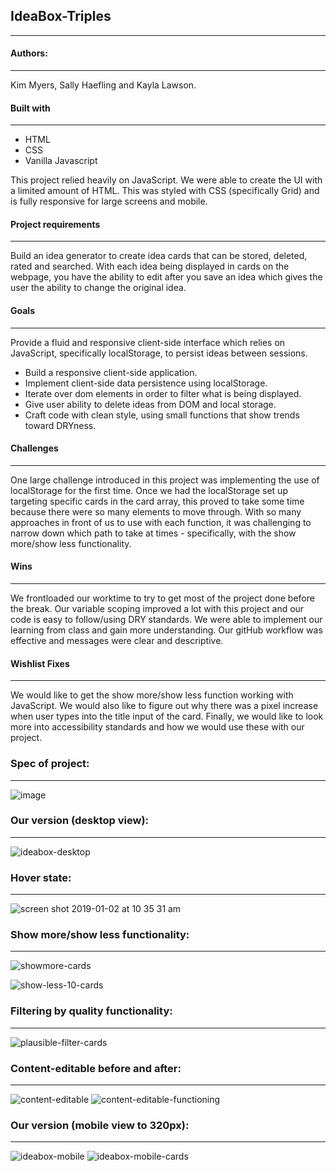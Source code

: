 ## IdeaBox-Triples
---


#### Authors:
---
Kim Myers, Sally Haefling and Kayla Lawson. 


#### Built with
---
* HTML
* CSS 
* Vanilla Javascript

This project relied heavily on JavaScript. We were able to create the UI with a limited amount of HTML. This was styled with CSS (specifically Grid) and is fully responsive for large screens and mobile. 


#### Project requirements
---
Build an idea generator to create idea cards that can be stored, deleted, rated and searched. With each idea being displayed in cards on the webpage, you have the ability to edit after you save an idea which gives the user the ability to change the original idea. 


#### Goals
---
Provide a fluid and responsive client-side interface which relies on JavaScript, specifically localStorage, to persist ideas between sessions.

* Build a responsive client-side application.
* Implement client-side data persistence using localStorage.
* Iterate over dom elements in order to filter what is being displayed.
* Give user ability to delete ideas from DOM and local storage.
* Craft code with clean style, using small functions that show trends toward DRYness.


#### Challenges
---
One large challenge introduced in this project was implementing the use of localStorage for the first time. Once we had the localStorage set up targeting specific cards in the card array, this proved to take some time because there were so many elements to move through. With so many approaches in front of us to use with each function, it was challenging to narrow down which path to take at times - specifically, with the show more/show less functionality.


#### Wins
---
We frontloaded our worktime to try to get most of the project done before the break. Our variable scoping improved a lot with this project and our code is easy to follow/using DRY standards. We were able to implement our learning from class and gain more understanding. Our gitHub workflow was effective and messages were clear and descriptive.


#### Wishlist Fixes
---
We would like to get the show more/show less function working with JavaScript. We would also like to figure out why there was a pixel increase when user types into the title input of the card. Finally, we would like to look more into accessibility standards and how we would use these with our project.


### Spec of project:
---
![image](https://user-images.githubusercontent.com/40863560/50604249-83696700-0e7b-11e9-9c1c-bc37d508978e.png)


### Our version (desktop view):
---
![ideabox-desktop](https://user-images.githubusercontent.com/40863560/50604205-5c129a00-0e7b-11e9-9e92-6074296ce0a0.png)

### Hover state:
---
![screen shot 2019-01-02 at 10 35 31 am](https://user-images.githubusercontent.com/40863560/50604336-d80ce200-0e7b-11e9-8148-0ed823f7461b.png)


### Show more/show less functionality: 
---
![showmore-cards](https://user-images.githubusercontent.com/40863560/50604389-02f73600-0e7c-11e9-8621-6e75eed62d80.png)

![show-less-10-cards](https://user-images.githubusercontent.com/40863560/50604396-068abd00-0e7c-11e9-8b60-d083e6772bdc.png)


### Filtering by quality functionality:
---
![plausible-filter-cards](https://user-images.githubusercontent.com/40863560/50604828-6f266980-0e7d-11e9-8bc3-e5e2d39eae15.jpeg)


### Content-editable before and after:
---
![content-editable](https://user-images.githubusercontent.com/40863560/50604470-510c3980-0e7c-11e9-859e-17c005dfdb7e.png)
![content-editable-functioning](https://user-images.githubusercontent.com/40863560/50604471-510c3980-0e7c-11e9-8851-60fb6630f96c.png)


### Our version (mobile view to 320px):
---
![ideabox-mobile](https://user-images.githubusercontent.com/40863560/50604526-7ac56080-0e7c-11e9-87f7-5d741a8315b9.png)
![ideabox-mobile-cards](https://user-images.githubusercontent.com/40863560/50604528-7ac56080-0e7c-11e9-8f74-921b68a7192b.png)





